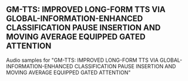 ## GM-TTS: IMPROVED LONG-FORM TTS VIA GLOBAL-INFORMATION-ENHANCED CLASSIFICATION PAUSE INSERTION AND MOVING AVERAGE EQUIPPED GATED ATTENTION

Audio samples for "GM-TTS: IMPROVED LONG-FORM TTS VIA GLOBAL-INFORMATION-ENHANCED CLASSIFICATION PAUSE INSERTION AND MOVING AVERAGE EQUIPPED GATED ATTENTION"
